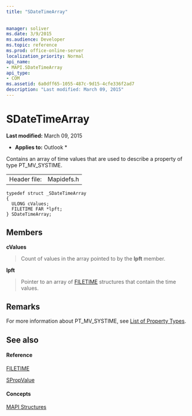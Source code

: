 ```yaml
---
title: "SDateTimeArray"
 
 
manager: soliver
ms.date: 3/9/2015
ms.audience: Developer
ms.topic: reference
ms.prod: office-online-server
localization_priority: Normal
api_name:
- MAPI.SDateTimeArray
api_type:
- COM
ms.assetid: 6a0dff65-1055-487c-9d15-4cfe336f2ad7
description: "Last modified: March 09, 2015"
---
```


# SDateTimeArray

 **Last modified:** March 09, 2015 
  
 * **Applies to:** Outlook * 
  
Contains an array of time values that are used to describe a property of type PT_MV_SYSTIME.
  
|||
|:-----|:-----|
|Header file:  <br/> |Mapidefs.h  <br/> |
   
```
typedef struct _SDateTimeArray
{
  ULONG cValues;
  FILETIME FAR *lpft;
} SDateTimeArray;

```

## Members

 **cValues**
  
> Count of values in the array pointed to by the **lpft** member. 
    
 **lpft**
  
> Pointer to an array of [FILETIME](filetime.md) structures that contain the time values. 
    
## Remarks

For more information about PT_MV_SYSTIME, see [List of Property Types](property-types.md).
  
## See also

#### Reference

[FILETIME](filetime.md)
  
[SPropValue](spropvalue.md)
#### Concepts

[MAPI Structures](mapi-structures.md)


